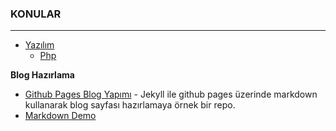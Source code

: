 ### KONULAR
---
+ [Yazılım](https://github.com/cllsrm/cllsrm/blob/main/yaz%C4%B1l%C4%B1m.md)
  + [Php](https://github.com/cllsrm/notes/blob/main/php.md)

__Blog Hazırlama__
+ [Github Pages Blog Yapımı](https://e-bergi.com/y/gh-blog/) - Jekyll ile github pages üzerinde markdown kullanarak blog sayfası hazırlamaya örnek bir repo.
+ [Markdown Demo](https://markdown-it.github.io/)
